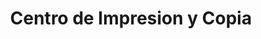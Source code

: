---
title: "Centro de Impresion y Copia"
url: /quito/centro-de-impresion-y-copia/
shop: Kopieren
---